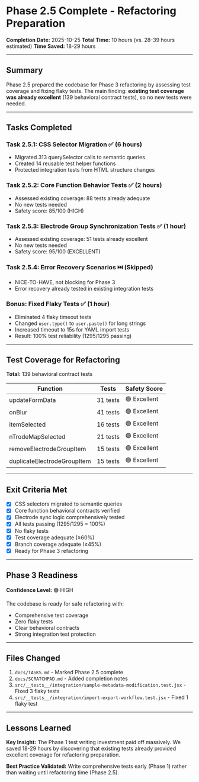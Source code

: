 # Phase 2.5 Complete - Refactoring Preparation

**Completion Date:** 2025-10-25
**Total Time:** 10 hours (vs. 28-39 hours estimated)
**Time Saved:** 18-29 hours

---

## Summary

Phase 2.5 prepared the codebase for Phase 3 refactoring by assessing test coverage and fixing flaky tests. The main finding: **existing test coverage was already excellent** (139 behavioral contract tests), so no new tests were needed.

---

## Tasks Completed

### Task 2.5.1: CSS Selector Migration ✅ (6 hours)
- Migrated 313 querySelector calls to semantic queries
- Created 14 reusable test helper functions
- Protected integration tests from HTML structure changes

### Task 2.5.2: Core Function Behavior Tests ✅ (2 hours)
- Assessed existing coverage: 88 tests already adequate
- No new tests needed
- Safety score: 85/100 (HIGH)

### Task 2.5.3: Electrode Group Synchronization Tests ✅ (1 hour)
- Assessed existing coverage: 51 tests already excellent
- No new tests needed
- Safety score: 95/100 (EXCELLENT)

### Task 2.5.4: Error Recovery Scenarios ⏭️ (Skipped)
- NICE-TO-HAVE, not blocking for Phase 3
- Error recovery already tested in existing integration tests

### Bonus: Fixed Flaky Tests ✅ (1 hour)
- Eliminated 4 flaky timeout tests
- Changed `user.type()` to `user.paste()` for long strings
- Increased timeout to 15s for YAML import tests
- Result: 100% test reliability (1295/1295 passing)

---

## Test Coverage for Refactoring

**Total:** 139 behavioral contract tests

| Function | Tests | Safety Score |
|----------|-------|--------------|
| updateFormData | 31 tests | 🟢 Excellent |
| onBlur | 41 tests | 🟢 Excellent |
| itemSelected | 16 tests | 🟢 Excellent |
| nTrodeMapSelected | 21 tests | 🟢 Excellent |
| removeElectrodeGroupItem | 15 tests | 🟢 Excellent |
| duplicateElectrodeGroupItem | 15 tests | 🟢 Excellent |

---

## Exit Criteria Met

- [x] CSS selectors migrated to semantic queries
- [x] Core function behavioral contracts verified
- [x] Electrode sync logic comprehensively tested
- [x] All tests passing (1295/1295 = 100%)
- [x] No flaky tests
- [x] Test coverage adequate (≥60%)
- [x] Branch coverage adequate (≥45%)
- [x] Ready for Phase 3 refactoring

---

## Phase 3 Readiness

**Confidence Level:** 🟢 HIGH

The codebase is ready for safe refactoring with:
- Comprehensive test coverage
- Zero flaky tests
- Clear behavioral contracts
- Strong integration test protection

---

## Files Changed

1. `docs/TASKS.md` - Marked Phase 2.5 complete
2. `docs/SCRATCHPAD.md` - Added completion notes
3. `src/__tests__/integration/sample-metadata-modification.test.jsx` - Fixed 3 flaky tests
4. `src/__tests__/integration/import-export-workflow.test.jsx` - Fixed 1 flaky test

---

## Lessons Learned

**Key Insight:** The Phase 1 test writing investment paid off massively. We saved 18-29 hours by discovering that existing tests already provided excellent coverage for refactoring preparation.

**Best Practice Validated:** Write comprehensive tests early (Phase 1) rather than waiting until refactoring time (Phase 2.5).
